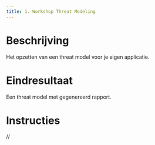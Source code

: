 ```yaml
---
title: 1. Workshop Threat Modeling
---
```

# Beschrijving
Het opzetten van een threat model voor je eigen applicatie.
# Eindresultaat
Een threat model met gegenereerd rapport.
# Instructies
// 